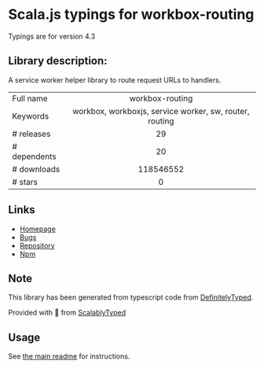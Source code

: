 
# Scala.js typings for workbox-routing

Typings are for version 4.3

## Library description:
A service worker helper library to route request URLs to handlers.

|                    |                 |
| ------------------ | :-------------: |
| Full name          | workbox-routing |
| Keywords           | workbox, workboxjs, service worker, sw, router, routing |
| # releases         | 29 |
| # dependents       | 20 |
| # downloads        | 118546552 |
| # stars            | 0 |

## Links
- [Homepage](https://github.com/GoogleChrome/workbox)
- [Bugs](https://github.com/googlechrome/workbox/issues)
- [Repository](https://github.com/googlechrome/workbox)
- [Npm](https://www.npmjs.com/package/workbox-routing)
    


## Note
This library has been generated from typescript code from [DefinitelyTyped](https://definitelytyped.org).

Provided with :purple_heart: from [ScalablyTyped](https://github.com/oyvindberg/ScalablyTyped)

## Usage
See [the main readme](../../readme.md) for instructions.


